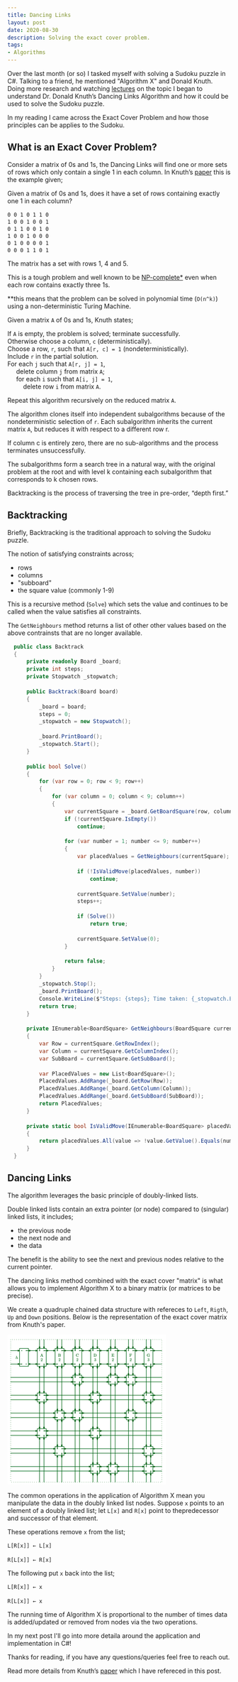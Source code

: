 ```yaml
---
title: Dancing Links
layout: post
date: 2020-08-30
description: Solving the exact cover problem.
tags:
- Algorithms
---
```


Over the last month (or so) I tasked myself with solving a Sudoku puzzle in C#. Talking to a friend, he mentioned "Algorithm X" 
and Donald Knuth. Doing more research and watching [lectures](https://www.youtube.com/watch?v=_cR9zDlvP88) on the topic I began 
to understand Dr. Donald Knuth’s Dancing Links Algorithm and how it could be used to solve the Sudoku puzzle.

In my reading I came across the Exact Cover Problem and how those principles can be applies to the Sudoku.


## What is an Exact Cover Problem?

Consider a matrix of 0s and 1s, the Dancing Links will find one or more sets of rows which only contain a single 1 in 
each column. In Knuth’s [paper](https://arxiv.org/abs/cs/0011047) this is the example given;

Given a matrix of 0s and 1s, does it have a set of rows containing exactly one 1 in each column?

```
0 0 1 0 1 1 0
1 0 0 1 0 0 1
0 1 1 0 0 1 0
1 0 0 1 0 0 0
0 1 0 0 0 0 1
0 0 0 1 1 0 1
```

The matrix has a set with rows 1, 4 and 5.

This is a tough problem and well known to be [NP-complete*](https://en.wikipedia.org/wiki/NP-completeness) 
even when each row contains exactly three 1s.

**this means that the problem can be solved in polynomial time (`O(n^k)`) using a non-deterministic Turing Machine.

Given a matrix `A` of 0s and 1s, Knuth states;

If `A` is empty, the problem is solved; terminate successfully.<br />
Otherwise choose a column, `c` (deterministically).<br />
Choose a row, `r`, such that `A[r, c] = 1` (nondeterministically).<br />
Include `r` in the partial solution.<br />
For each `j` such that `A[r, j] = 1`,<br />&nbsp;&nbsp;&nbsp;&nbsp;
  delete column `j` from matrix `A`;<br />&nbsp;&nbsp;&nbsp;&nbsp;
  for each `i` such that `A[i, j] = 1`,<br />&nbsp;&nbsp;&nbsp;&nbsp;&nbsp;&nbsp;&nbsp;&nbsp;
    delete row `i` from matrix `A`.

Repeat this algorithm recursively on the reduced matrix `A`.

The algorithm clones itself into independent subalgorithms because of the nondeterministic selection of `r`. Each subalgorithm 
inherits the current matrix `A`, but reduces it with respect to a different row r.

If column c is entirely zero, there are no sub-algorithms and the process terminates unsuccessfully.

The subalgorithms form a search tree in a natural way, with the original problem at the root and with level k containing 
each subalgorithm that corresponds to k chosen rows. 

Backtracking is the process of traversing the tree in pre-order, “depth first.”


## Backtracking

Briefly, Backtracking is the traditional approach to solving the Sudoku puzzle. 

The notion of satisfying constraints across;
- rows
- columns 
- "subboard"
- the square value (commonly 1-9)

This is a recursive method (`Solve`) which sets the value and continues to be called when the value satisfies all constraints.

The `GetNeighbours` method returns a list of other other values based on the above contrainsts that are no longer available.


``` csharp
  public class Backtrack
  {
      private readonly Board _board;
      private int steps;
      private Stopwatch _stopwatch;

      public Backtrack(Board board)
      {
          _board = board;
          steps = 0;
          _stopwatch = new Stopwatch();

          _board.PrintBoard();
          _stopwatch.Start();
      }

      public bool Solve()
      {
          for (var row = 0; row < 9; row++)
          {
              for (var column = 0; column < 9; column++)
              {
                  var currentSquare = _board.GetBoardSquare(row, column);
                  if (!currentSquare.IsEmpty())
                      continue;

                  for (var number = 1; number <= 9; number++)
                  {
                      var placedValues = GetNeighbours(currentSquare);

                      if (!IsValidMove(placedValues, number))
                          continue;

                      currentSquare.SetValue(number);
                      steps++;

                      if (Solve())
                          return true;

                      currentSquare.SetValue(0);
                  }

                  return false;
              }
          }
          _stopwatch.Stop();
          _board.PrintBoard();
          Console.WriteLine($"Steps: {steps}; Time taken: {_stopwatch.ElapsedMilliseconds}ms");
          return true;
      }

      private IEnumerable<BoardSquare> GetNeighbours(BoardSquare currentSquare)
      {
          var Row = currentSquare.GetRowIndex();
          var Column = currentSquare.GetColumnIndex();
          var SubBoard = currentSquare.GetSubBoard();

          var PlacedValues = new List<BoardSquare>();
          PlacedValues.AddRange(_board.GetRow(Row));
          PlacedValues.AddRange(_board.GetColumn(Column));
          PlacedValues.AddRange(_board.GetSubBoard(SubBoard));
          return PlacedValues;
      }

      private static bool IsValidMove(IEnumerable<BoardSquare> placedValues, int number)
      {
          return placedValues.All(value => !value.GetValue().Equals(number));
      }
  }
```

## Dancing Links

The algorithm leverages the basic principle of doubly-linked lists.

Double linked lists contain an extra pointer (or node) compared to (singular) linked lists, it includes; 
- the previous node 
- the next node and
- the data

The benefit is the ability to see the next and previous nodes relative to the current pointer.

The dancing links method combined with the exact cover "matrix" is what allows you to implement Algorithm X to a binary matrix 
(or matrices to be precise).

We create a quadruple chained data structure with refereces to `Left`, `Rigth`, `Up` and `Down` positions. Below is the 
representation of the exact cover matrix from Knuth's paper.

![matrix](./matrix.png)

The common operations in the application of Algorithm X mean you manipulate the data in the doubly linked list nodes. Suppose `x` 
points to an element of a doubly linked list; let `L[x]` and `R[x]` point to thepredecessor and successor of that element.

These operations remove `x` from the list;

```text
L[R[x]] ← L[x] 

R[L[x]] ← R[x]

```

The following put `x` back into the list;

```text
L[R[x]] ← x

R[L[x]] ← x

```

The running time of Algorithm X is proportional to the number of times data is added/updated or removed from nodes via the two operations.

In my next post I'll go into more detaila around the application and implementation in C#! 

Thanks for reading, if you have any questions/queries feel free to reach out. 

Read more details from Knuth’s [paper](https://arxiv.org/abs/cs/0011047) which I have refereced in this post.


